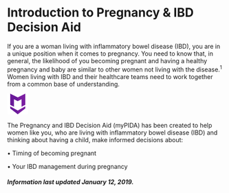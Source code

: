 <h1>Introduction to Pregnancy & IBD Decision Aid</h1>

If you are a woman living with inflammatory bowel disease (IBD), you are in a unique position when it comes to pregnancy. 
You need to know that, in general, the likelihood of you becoming pregnant and having a healthy pregnancy and baby are similar to other women not living with the disease.<sup>1</sup>   
Women living with IBD and their healthcare teams need to work together from a common base of understanding. 

![alt text](https://github.com/adam-p/markdown-here/raw/master/src/common/images/icon48.png "Logo Title Text 1")

The Pregnancy and IBD Decision Aid (myPIDA) has been created to help women like you, who are living with inflammatory bowel disease (IBD) and thinking about having a child, make informed decisions about: 

• Timing of becoming pregnant

• Your IBD management during pregnancy 


<h5>Information last updated January 12, 2019.</h5>
